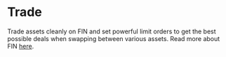 # Trade

Trade assets cleanly on FIN and set powerful limit orders to get the best possible deals when swapping between various assets. Read more about FIN [here](../../../../fin/).&#x20;
